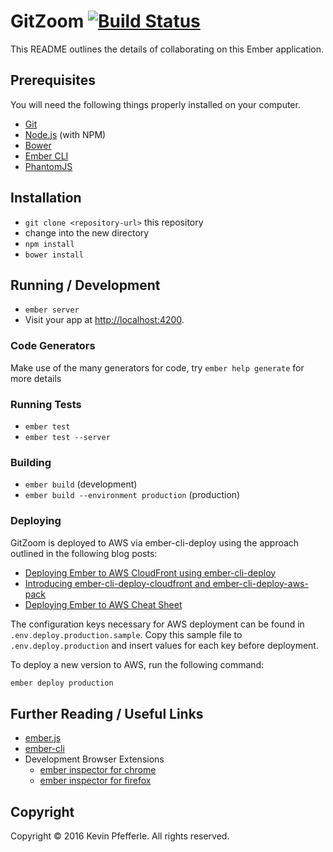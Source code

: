 # GitZoom [![Build Status](https://travis-ci.org/rebase-interactive/gitzoom-web.svg?branch=master)](https://travis-ci.org/rebase-interactive/gitzoom-web)


This README outlines the details of collaborating on this Ember application.

## Prerequisites

You will need the following things properly installed on your computer.

* [Git](http://git-scm.com/)
* [Node.js](http://nodejs.org/) (with NPM)
* [Bower](http://bower.io/)
* [Ember CLI](http://www.ember-cli.com/)
* [PhantomJS](http://phantomjs.org/)

## Installation

* `git clone <repository-url>` this repository
* change into the new directory
* `npm install`
* `bower install`

## Running / Development

* `ember server`
* Visit your app at [http://localhost:4200](http://localhost:4200).

### Code Generators

Make use of the many generators for code, try `ember help generate` for more details

### Running Tests

* `ember test`
* `ember test --server`

### Building

* `ember build` (development)
* `ember build --environment production` (production)

### Deploying

GitZoom is deployed to AWS via ember-cli-deploy using the approach outlined in the following blog posts:

- [Deploying Ember to AWS CloudFront using ember-cli-deploy](http://kevin.pfefferle.co/2015/11/01/deploying-ember-to-aws-cloudfront-using-ember-cli-deploy/)
- [Introducing ember-cli-deploy-cloudfront and ember-cli-deploy-aws-pack](http://kevin.pfefferle.co/2015/11/10/introducing-ember-cli-deploy-cloudfront-and-ember-cli-deploy-aws-pack/)
- [Deploying Ember to AWS Cheat Sheet](http://kevin.pfefferle.co/2015/11/14/deploying-ember-to-aws-cheat-sheet/)

The configuration keys necessary for AWS deployment can be found in `.env.deploy.production.sample`. Copy this sample file to `.env.deploy.production` and insert values for each key before deployment.

To deploy a new version to AWS, run the following command:

```bash
ember deploy production
```

## Further Reading / Useful Links

* [ember.js](http://emberjs.com/)
* [ember-cli](http://ember-cli.com/)
* Development Browser Extensions
  * [ember inspector for chrome](https://chrome.google.com/webstore/detail/ember-inspector/bmdblncegkenkacieihfhpjfppoconhi)
  * [ember inspector for firefox](https://addons.mozilla.org/en-US/firefox/addon/ember-inspector/)

## Copyright

Copyright &copy; 2016 Kevin Pfefferle. All rights reserved.  
